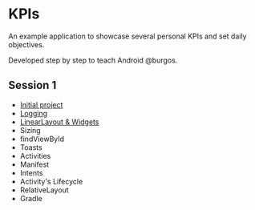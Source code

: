 # KPIs

An example application to showcase several personal KPIs and set daily objectives.

Developed step by step to teach Android @burgos.

## Session 1

* [Initial project](https://github.com/nhpatt/KPI/commit/59d040b8cde47bae6ff598f7746cbfabe54eb9ac)
* [Logging](https://github.com/nhpatt/KPI/commit/f75c6af678b0aa14f7f60fc16789541f10f59169)
* [LinearLayout & Widgets](https://github.com/nhpatt/KPI/commit/befabc549e7df9684a1fb13338bed31015d767ca)
* Sizing
* findViewById
* Toasts
* Activities 
* Manifest
* Intents
* Activity's Lifecycle
* RelativeLayout
* Gradle